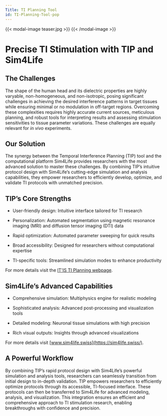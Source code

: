 ```yaml
---
Title: TI Planning Tool
id: TI-Planning-Tool-pop
---
```

{{< modal-image teaser.jpg >}}
{{< /modal-image >}}

# Precise TI Stimulation with TIP and Sim4Life

## The Challenges

The shape of the human head and its dielectric properties are highly varyable, non-homogeneous, and non-isotropic, posing significant challenges in achieving the desired interference patterns in target tissues while ensuring minimal or no modulation in off-target regions. Overcoming these complexities requires highly accurate current sources, meticulous planning, and robust tools for interpreting results and assessing stimulation sensitivities to tissue parameter variations. These challenges are equally relevant for *in vivo* experiments. 

## Our Solution

The synergy between the Temporal Interference Planning (TIP) tool and the computational platform Sim4Life provides researchers with the most advanced solution to master these challenges. By combining TIP’s intuitive protocol design with Sim4Life’s cutting-edge simulation and analysis capabilities, they empower researchers to efficiently develop, optimize, and validate TI protocols with unmatched precision.

##  TIP’s Core Strengths

 * User-friendly design: Intuitive interface tailored for TI research

* Personalization: Automated segmentation using magnetic resonance imaging (MRI) and diffusion tensor imaging (DTI) data 

* Rapid optimization: Automated parameter sweeping for quick results

* Broad accessibility: Designed for researchers without computational expertise

* TI-specific tools: Streamlined simulation modes to enhance productivity

For more details visit the [IT'IS TI Planning webpage](https://itis.swiss/tools-and-systems/ti-planning/overview/).

##  Sim4Life’s Advanced Capabilities

* Comprehensive simulation: Multiphysics engine for realistic modeling

* Sophisticated analysis: Advanced post-processing and visualization tools

* Detailed modeling: Neuronal tissue simulations with high precision

* Rich visual outputs: Insights through advanced visualizations

For more details visit [www.sim4life.swiss](https://sim4life.swiss/).

## A Powerful Workflow

By combining TIP’s rapid protocol design with Sim4Life’s powerful simulation and analysis tools, researchers can seamlessly transition from initial design to in-depth validation. TIP empowers researchers to efficiently optimize protocols through its accessible, TI-focused interface. These protocols can then be transferred to Sim4Life for advanced modeling, analysis, and visualization. This integration ensures an efficient and comprehensive approach to TI stimulation research, enabling breakthroughs with confidence and precision.
